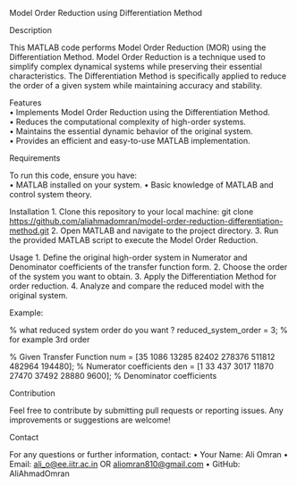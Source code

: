Model Order Reduction using Differentiation Method

Description

This MATLAB code performs Model Order Reduction (MOR) using the Differentiation Method. Model Order Reduction is a technique used to simplify complex dynamical systems while preserving their essential characteristics. The Differentiation Method is specifically applied to reduce the order of a given system while maintaining accuracy and stability.

Features<br>
	•	Implements Model Order Reduction using the Differentiation Method.<br>
	•	Reduces the computational complexity of high-order systems.<br>
	•	Maintains the essential dynamic behavior of the original system.<br>
	•	Provides an efficient and easy-to-use MATLAB implementation.<br>

Requirements<br>

To run this code, ensure you have:<br>
	•	MATLAB installed on your system.
	•	Basic knowledge of MATLAB and control system theory.

Installation
	1.	Clone this repository to your local machine:
git clone https://github.com/aliahmadomran/model-order-reduction-differentiation-method.git
	2.	Open MATLAB and navigate to the project directory.
	3.	Run the provided MATLAB script to execute the Model Order Reduction.

Usage
	1.	Define the original high-order system in Numerator and Denominator coefficients of the transfer function form.
        2.      Choose the order of the system you want to obtain.
	3.	Apply the Differentiation Method for order reduction.
	4.	Analyze and compare the reduced model with the original system.

Example:

% what reduced system order do you want ?
reduced_system_order = 3; % for example 3rd order

% Given Transfer Function
num = [35 1086 13285 82402 278376 511812 482964 194480]; % Numerator coefficients 
den = [1 33 437 3017 11870 27470 37492 28880 9600]; % Denominator coefficients 


Contribution

Feel free to contribute by submitting pull requests or reporting issues. Any improvements or suggestions are welcome!


Contact

For any questions or further information, contact:
	•	Your Name: Ali Omran
	•	Email: ali_o@ee.iitr.ac.in OR aliomran810@gmail.com
	•	GitHub: AliAhmadOmran
